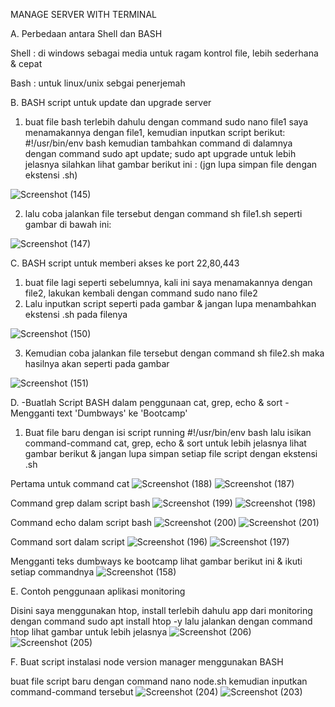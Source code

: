 MANAGE SERVER WITH TERMINAL

A. Perbedaan antara Shell dan BASH

Shell : di windows sebagai media untuk ragam kontrol file, lebih sederhana & cepat

Bash : untuk linux/unix sebgai penerjemah


B. BASH script untuk update dan upgrade server
1. buat file bash terlebih dahulu dengan command sudo nano file1 saya menamakannya dengan file1, kemudian inputkan script berikut: #!/usr/bin/env bash kemudian tambahkan command di dalamnya dengan command sudo apt update; sudo apt upgrade
untuk lebih jelasnya silahkan lihat gambar berikut ini : (jgn lupa simpan file dengan ekstensi .sh)

![Screenshot (145)](https://user-images.githubusercontent.com/117638290/203786964-ffc90c5c-1082-4ff3-a616-f431d1619029.png)

2. lalu coba jalankan file tersebut dengan command sh file1.sh seperti gambar di bawah ini:

![Screenshot (147)](https://user-images.githubusercontent.com/117638290/203787288-5c8825c4-757d-4121-a103-56c47042e455.png)

C. BASH script untuk memberi akses ke port 22,80,443

1. buat file lagi seperti sebelumnya, kali ini saya menamakannya dengan file2, lakukan kembali dengan command sudo nano file2
2. Lalu inputkan script seperti pada gambar & jangan lupa menambahkan ekstensi .sh pada filenya

![Screenshot (150)](https://user-images.githubusercontent.com/117638290/203787772-2e37dbcd-b587-470d-815f-593769028ccf.png)

3. Kemudian coba jalankan file tersebut dengan command sh file2.sh maka hasilnya akan seperti pada gambar 

![Screenshot (151)](https://user-images.githubusercontent.com/117638290/203788592-42400b2e-4f27-4dd0-b951-44e43c2d553b.png)


D. -Buatlah Script BASH dalam penggunaan cat, grep, echo & sort
   -Mengganti text 'Dumbways' ke 'Bootcamp'
  
1. Buat file baru dengan isi script running #!/usr/bin/env bash lalu isikan command-command cat, grep, echo & sort
untuk lebih jelasnya lihat gambar berikut & jangan lupa simpan setiap file script dengan ekstensi .sh

Pertama untuk command cat
![Screenshot (188)](https://user-images.githubusercontent.com/117638290/203809489-4585b33e-6e4d-403e-9994-98fc069977d5.png)
![Screenshot (187)](https://user-images.githubusercontent.com/117638290/203809902-cdab9ee6-b005-4a32-aaac-e992c7358368.png)


Command grep dalam script bash
![Screenshot (199)](https://user-images.githubusercontent.com/117638290/203811705-be426fe2-b33b-434d-90cf-db68e9148036.png)
![Screenshot (198)](https://user-images.githubusercontent.com/117638290/203811763-b82107d2-b670-4bef-aab0-88975b9d9afd.png)


Command echo dalam script bash
![Screenshot (200)](https://user-images.githubusercontent.com/117638290/203811987-39956075-bcaf-4de9-9883-4611f90c38b6.png)
![Screenshot (201)](https://user-images.githubusercontent.com/117638290/203812603-c7164d90-a6cb-42d3-bcf5-616fda303833.png)


Command sort dalam script
![Screenshot (196)](https://user-images.githubusercontent.com/117638290/203813460-ab106b05-72a6-45f3-8f30-3c58eb5cbc78.png)
![Screenshot (197)](https://user-images.githubusercontent.com/117638290/203813478-656b2a4b-04f1-4e2c-975a-23439095311d.png)


Mengganti teks dumbways ke bootcamp lihat gambar berikut ini & ikuti setiap commandnya
![Screenshot (158)](https://user-images.githubusercontent.com/117638290/203816111-3454a63a-5ff3-4695-a64d-b4fe712e0620.png)


E. Contoh penggunaan aplikasi monitoring

Disini saya menggunakan htop, install terlebih dahulu app dari monitoring dengan command sudo apt install htop -y lalu jalankan dengan command htop
lihat gambar untuk lebih jelasnya
![Screenshot (206)](https://user-images.githubusercontent.com/117638290/203816674-6cc7cacb-7c44-4133-acad-2f3409dc2f3c.png)
![Screenshot (205)](https://user-images.githubusercontent.com/117638290/203816692-e4d12bcf-dc8b-4cb8-b1fa-9d553ced1fec.png)


F. Buat script instalasi node version manager menggunakan BASH

buat file script baru dengan command nano node.sh kemudian inputkan command-command tersebut
![Screenshot (204)](https://user-images.githubusercontent.com/117638290/203815020-6e13bfd7-f55f-45e9-b3b0-f51cbb86e651.png)
![Screenshot (203)](https://user-images.githubusercontent.com/117638290/203815058-e392e682-22f6-450a-870d-40b99e26c1eb.png)



